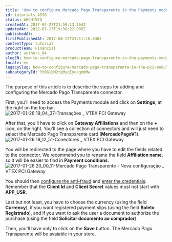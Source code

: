 ```yaml
---
title: 'How to configure Mercado Pago Transparente in the Payments module?'
id: tutorials_4570
status: ARCHIVED
createdAt: 2017-04-27T21:50:13.164Z
updatedAt: 2022-07-13T19:38:22.935Z
publishedAt: 
firstPublishedAt: 2017-04-27T23:11:16.836Z
contentType: tutorial
productTeam: Financial
author: authors_84
slugEN: how-to-configure-mercado-pago-transparente-in-the-payments-module
locale: en
legacySlug: how-to-configure-mercado-pago-transparente-in-the-pci-module
subcategoryId: 3tDGibM2tqMyqIyukqmmMw
---
```


The purpose of this article is to describe the steps for adding and configuring the Mercado Pago Transparente connector.

First, you'll need to access the Payments module and click on **Settings**, at the right on the top bar.
![2017-01-26 19_04_37-Transações _ VTEX PCI Gateway](https://images.contentful.com/alneenqid6w5/6Gxdu2Z0NqyggYkEe8A8q0/7fd3e1c15fd89ec76c90473329ff1439/2017-01-26-19_04_37-Transa_C3_A7_C3_B5es-_-VTEX-PCI-Gateway-300x105.png)

After that, you'll have to click on **Gateway Affiliations** and then on the **+** icon, on the right. You'll see a collection of connectors and will just need to select the Mercado Pago Transparente card (__MercadoPagoV1__).
![2017-01-26 19_12_51-Conectores _ VTEX PCI Gateway](//images.contentful.com/alneenqid6w5/69Wai0Un0A0S4C0EyuCsme/8bcdc06f9863147fb04c403e83125fea/2017-01-26-19_12_51-Conectores-_-VTEX-PCI-Gateway-300x245.png)

You will be redirected to the page where you have to edit the fields related to the connector. We recommend you to rename the field **Affiliation name**, so it will be easier to find in **Payment conditions**.
![2017-01-26 20_00_11-Mercado Pago Transparente - Nova configuração _ VTEX PCI Gateway](//images.contentful.com/alneenqid6w5/3oiEcYJ3LGCGiGA0Uq2ucm/2e15790c707b2496e38d2d89fc88687f/2017-01-26-20_00_11-Mercado-Pago-Transparente-Nova-configura_C3_A7_C3_A3o-_-VTEX-PCI-Gateway-300x208.png)

You should then [configure the anti-fraud](/en/faq/how-to-configure-mercadopago-transparente) and [enter the credentials](/en/faq/where-can-i-see-my-mercado-pago-transparente-credentials/). Remember that the **Client Id** and **Client Secret** values must not start with **APP_USR**.

Last but not least, you have to choose the currency (using the field **Currency**), if you want registered payment slips (using the field **Boleto Registrado**), and if you want to ask the user a document to authorize the purchase (using the field **Solicitar documento ao comprador**).

Then, you'll have only to click on the **Save** button. The Mercado Pago Transparente will be avaiable in your store.
